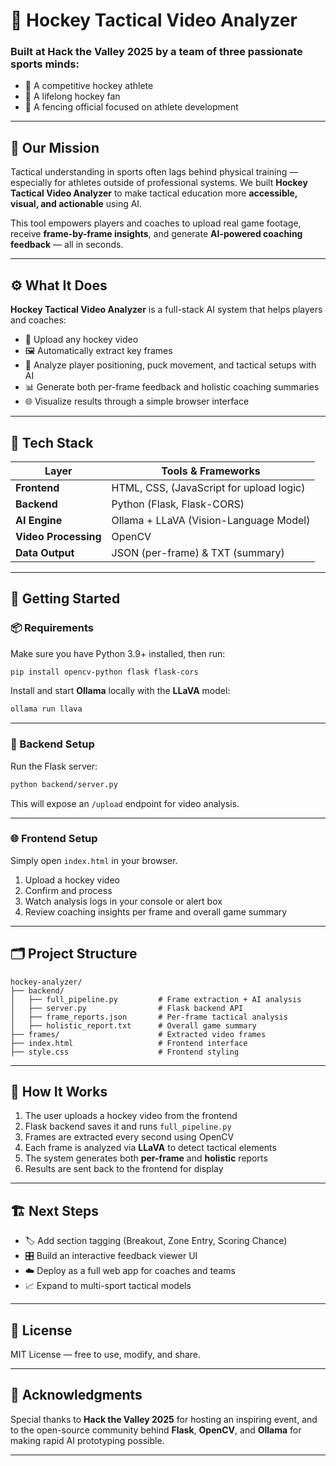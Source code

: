 
# 🏒 Hockey Tactical Video Analyzer

### Built at **Hack the Valley 2025** by a team of three passionate sports minds:

* 🏑 A competitive hockey athlete
* 🧊 A lifelong hockey fan
* 🤺 A fencing official focused on athlete development

---

## 🎯 Our Mission

Tactical understanding in sports often lags behind physical training — especially for athletes outside of professional systems.
We built **Hockey Tactical Video Analyzer** to make tactical education more **accessible, visual, and actionable** using AI.

This tool empowers players and coaches to upload real game footage, receive **frame-by-frame insights**, and generate **AI-powered coaching feedback** — all in seconds.

---

## ⚙️ What It Does

**Hockey Tactical Video Analyzer** is a full-stack AI system that helps players and coaches:

* 🎥 Upload any hockey video
* 🖼️ Automatically extract key frames
* 🧠 Analyze player positioning, puck movement, and tactical setups with AI
* 📊 Generate both per-frame feedback and holistic coaching summaries
* 🌐 Visualize results through a simple browser interface

---

## 🧩 Tech Stack

| Layer                | Tools & Frameworks                       |
| -------------------- | ---------------------------------------- |
| **Frontend**         | HTML, CSS, (JavaScript for upload logic) |
| **Backend**          | Python (Flask, Flask-CORS)               |
| **AI Engine**        | Ollama + LLaVA (Vision-Language Model)   |
| **Video Processing** | OpenCV                                   |
| **Data Output**      | JSON (per-frame) & TXT (summary)         |

---

## 🚀 Getting Started

### 📦 Requirements

Make sure you have Python 3.9+ installed, then run:

```bash
pip install opencv-python flask flask-cors
```

Install and start **Ollama** locally with the **LLaVA** model:

```bash
ollama run llava
```

---

### 🧠 Backend Setup

Run the Flask server:

```bash
python backend/server.py
```

This will expose an `/upload` endpoint for video analysis.

---

### 🌐 Frontend Setup

Simply open `index.html` in your browser.

1. Upload a hockey video
2. Confirm and process
3. Watch analysis logs in your console or alert box
4. Review coaching insights per frame and overall game summary

---

## 🗂️ Project Structure

```
hockey-analyzer/
├── backend/
│   ├── full_pipeline.py         # Frame extraction + AI analysis
│   ├── server.py                # Flask backend API
│   ├── frame_reports.json       # Per-frame tactical analysis
│   ├── holistic_report.txt      # Overall game summary
├── frames/                      # Extracted video frames
├── index.html                   # Frontend interface
├── style.css                    # Frontend styling
```

---

## 🧠 How It Works

1. The user uploads a hockey video from the frontend
2. Flask backend saves it and runs `full_pipeline.py`
3. Frames are extracted every second using OpenCV
4. Each frame is analyzed via **LLaVA** to detect tactical elements
5. The system generates both **per-frame** and **holistic** reports
6. Results are sent back to the frontend for display

---

## 🏗️ Next Steps

* 🏷️ Add section tagging (Breakout, Zone Entry, Scoring Chance)
* 🎛️ Build an interactive feedback viewer UI
* ☁️ Deploy as a full web app for coaches and teams
* 📈 Expand to multi-sport tactical models

---

## 📜 License

MIT License — free to use, modify, and share.

---

## 🙌 Acknowledgments

Special thanks to **Hack the Valley 2025** for hosting an inspiring event, and to the open-source community behind **Flask**, **OpenCV**, and **Ollama** for making rapid AI prototyping possible.

---
